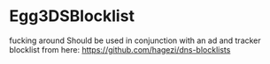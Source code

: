 # Egg3DSBlocklist
fucking around
Should be used in conjunction with an ad and tracker blocklist from here: https://github.com/hagezi/dns-blocklists
